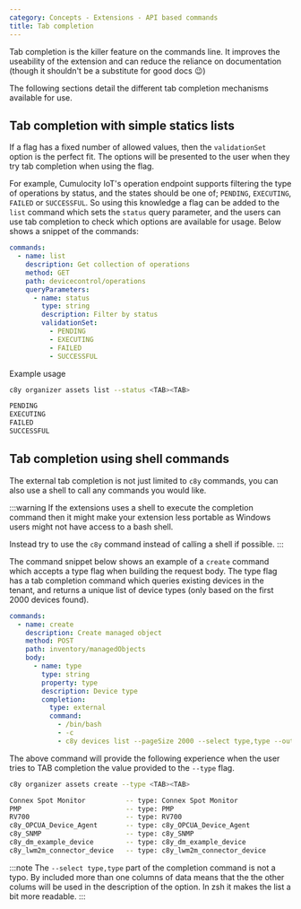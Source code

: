 ```yaml
---
category: Concepts - Extensions - API based commands
title: Tab completion
---
```


Tab completion is the killer feature on the commands line. It improves the useability of the extension and can reduce the reliance on documentation (though it shouldn't be a substitute for good docs :wink:)

The following sections detail the different tab completion mechanisms available for use.

## Tab completion with simple statics lists

If a flag has a fixed number of allowed values, then the `validationSet` option is the perfect fit. The options will be presented to the user when they try tab completion when using the flag.

For example, Cumulocity IoT's operation endpoint supports filtering the type of operations by status, and the states should be one of; `PENDING`, `EXECUTING`, `FAILED` or `SUCCESSFUL`. So using this knowledge a flag can be added to the `list` command which sets the `status` query parameter, and the users can use tab completion to check which options are available for usage. Below shows a snippet of the commands:

```yaml
commands:
  - name: list
    description: Get collection of operations
    method: GET
    path: devicecontrol/operations
    queryParameters:
      - name: status
        type: string
        description: Filter by status
        validationSet:
          - PENDING
          - EXECUTING
          - FAILED
          - SUCCESSFUL
```

Example usage

<CodeExample>

```sh
c8y organizer assets list --status <TAB><TAB>
```

</CodeExample>

```bash title="Output"
PENDING
EXECUTING
FAILED
SUCCESSFUL
```

## Tab completion using shell commands

The external tab completion is not just limited to `c8y` commands, you can also use a shell to call any commands you would like.

:::warning
If the extensions uses a shell to execute the completion command then it might make your extension less portable as Windows users might not have access to a bash shell.

Instead try to use the `c8y` command instead of calling a shell if possible.
:::

The command snippet below shows an example of a `create` command which accepts a type flag when building the request body. The type flag has a tab completion command which queries existing devices in the tenant, and returns a unique list of device types (only based on the first 2000 devices found).

```yaml
commands:
  - name: create
    description: Create managed object
    method: POST
    path: inventory/managedObjects
    body:
      - name: type
        type: string
        property: type
        description: Device type
        completion:
          type: external
          command:
            - /bin/bash
            - -c
            - c8y devices list --pageSize 2000 --select type,type --output completion | sort | uniq
```

The above command will provide the following experience when the user tries to TAB completion the value provided to the `--type` flag.

<CodeExample>

```sh
c8y organizer assets create --type <TAB><TAB>
```

</CodeExample>

```bash title="Output"
Connex Spot Monitor          -- type: Connex Spot Monitor
PMP                          -- type: PMP
RV700                        -- type: RV700
c8y_OPCUA_Device_Agent       -- type: c8y_OPCUA_Device_Agent
c8y_SNMP                     -- type: c8y_SNMP
c8y_dm_example_device        -- type: c8y_dm_example_device
c8y_lwm2m_connector_device   -- type: c8y_lwm2m_connector_device
```

:::note
The `--select type,type` part of the completion command is not a typo. By included more than one columns of data means that the the other colums will be used in the description of the option. In zsh it makes the list a bit more readable.
:::
